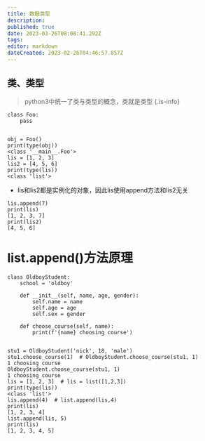 ```yaml
---
title: 数据类型
description: 
published: true
date: 2023-03-26T08:08:41.292Z
tags: 
editor: markdown
dateCreated: 2023-02-26T04:46:57.857Z
---
```


## 类、类型
> python3中统一了类与类型的概念，类就是类型
{.is-info}


```
class Foo:
    pass


obj = Foo()
print(type(obj))
<class '__main__.Foo'>
lis = [1, 2, 3]
lis2 = [4, 5, 6]
print(type(lis))
<class 'list'>
```

- lis和lis2都是实例化的对象，因此lis使用append方法和lis2无关

```
lis.append(7)
print(lis)
[1, 2, 3, 7]
print(lis2)
[4, 5, 6]
```

# list.append()方法原理

```
class OldboyStudent:
    school = 'oldboy'

    def __init__(self, name, age, gender):
        self.name = name
        self.age = age
        self.sex = gender

    def choose_course(self, name):
        print(f'{name} choosing course')


stu1 = OldboyStudent('nick', 18, 'male')
stu1.choose_course(1)  # OldboyStudent.choose_course(stu1, 1)
1 choosing course
OldboyStudent.choose_course(stu1, 1)
1 choosing course
lis = [1, 2, 3]  # lis = list([1,2,3])
print(type(lis))
<class 'list'>
lis.append(4)  # list.append(lis,4)
print(lis)
[1, 2, 3, 4]
list.append(lis, 5)
print(lis)
[1, 2, 3, 4, 5]
```

